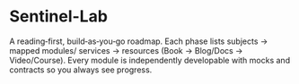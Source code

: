# Sentinel-Lab
A reading‑first, build‑as‑you‑go roadmap. Each phase lists subjects → mapped modules/ services → resources (Book → Blog/Docs → Video/Course). Every module is independently developable with mocks and contracts so you always see progress.
